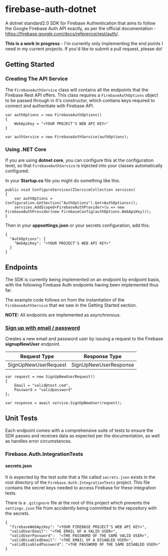 # firebase-auth-dotnet
A dotnet standard2.0 SDK for Firebase Authentication that aims to follow the Google Firebase Auth API exactly, as per the official documentation - https://firebase.google.com/docs/reference/rest/auth/.

**This is a work in progress** - I'm currently only implementing the end points I need in my current projects. If you'd like to submit a pull request, please do!

## Getting Started

### Creating The API Service
The `FirebaseAuthService` class will contains all the endpoints that the Firebase Rest API offers. This class requires a `FirebaseAuthOptions` object to be passed through in it's constructor, which contians keys required to connect and authentiate with Firebase API.

~~~~
var authOptions = new FirebaseAuthOptions()
{
    WebApiKey = "<YOUR PROJECT'S WEB API KEY>"
}

var authService = new FirebaseAuthService(authOptions);
~~~~

### Using .NET Core
If you are using **dotnet core**, you can configure this at the configuration level, so that `FirebaseAuthService` is injected into your classes automatically configured.

In your **Startup.cs** file you might do something like this.
~~~~
public void ConfigureServices(IServiceCollection services)
{
    var authOptions = Configuration.GetSection("AuthOptions").Get<AuthOptions>();
    services.AddScoped<FirebaseAuthProvider>(u => new FirebaseAuthProvider(new FirebaseConfig(authOptions.WebApiKey)));
}
~~~~
Then in your **appsettings.json** or your secrets configuration, add this.
~~~~
{
  "AuthOptions": {
    "WebApiKey": "<YOUR PROJECT'S WEB API KEY>"
  }
}
~~~~


## Endpoints
The SDK is currently being implemented on an endpoint by endpoint basis, with the following Firebase Auth endpoints having been implemented thus far.

The example code follows on from the instantiation of the `FirebaseAuthService` that we saw in the Getting Started section.

**NOTE:** All endpoints are implemented as asynchronous.

### [Sign up with email / password](https://firebase.google.com/docs/reference/rest/auth/#section-create-email-password)
Creates a new email and password user by issuing a request to the Firebase **signupNewUser** endpoint.

| Request Type    | Response Type           |
| ------------- |:-------------:|
| SignUpNewUserRequest      | SignUpNewUserResponse |

~~~~
var request = new SignUpNewUserRequest()
{
    Email = "valid@test.com",
    Password = "validpassword"
};

var response = await service.SignUpNewUser(request);
~~~~

## Unit Tests
Each endpoint comes with a comprehensive suite of tests to ensure the SDK passes and receives data as expected per the documentation, as well as handles error circumstances.
### Firebase.Auth.IntegrationTests

#### secrets.json
It is expected by the test suite that a file called `secrets.json` exists in the root directory of the `Firebase.Auth.IntegrationTests` project. This file contains the secret keys needed to access Firebase for these integration tests.

There is a `.gitignore` file at the root of this project which prevents the `settings.json` file from accidently being committed to the repository with the secrets.
~~~~
{
  "firebaseWebApiKey": "<YOUR FIREBASE PROJECT'S WEB API KEY>",
  "validUserEmail": "<THE EMAIL OF A VALID USER>",
  "validUserPassword":  "<THE PASSWORD OF THE SAME VALID USER>",
  "validDisabledEmail": "<THE EMAIL OF A DISABLED USER>",
  "validDisabledPassword": "<THE PASSWORD OF THE SAME DISABLED USER>"
}
~~~~
